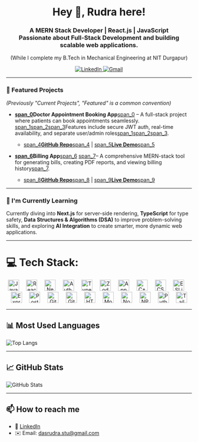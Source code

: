 <h1 align="center">Hey 👋, Rudra here!</h1>

<h3 align="center">A <b>MERN Stack Developer</b> | <b>React.js</b> | <b>JavaScript</b>
<br>
Passionate about <b>Full-Stack Development</b> and building scalable web applications.
</h3>
<p align="center">
  (While I complete my B.Tech in Mechanical Engineering at NIT Durgapur)
</p>

<p align="center">
  <a href="https://www.linkedin.com/in/rudra-das-a9072a258" target="_blank">
    <img src="https://img.shields.io/badge/LinkedIn-0077B5?style=for-the-badge&logo=linkedin&logoColor=white" alt="LinkedIn"/>
  </a>
  <a href="mailto:dasrudra.stu@gmail.com">
    <img src="https://img.shields.io/badge/Gmail-D14836?style=for-the-badge&logo=gmail&logoColor=white" alt="Gmail"/>
  </a>
</p>

---

### 📌 Featured Projects
*(Previously "Current Projects", "Featured" is a common convention)*

- **[span_0](start_span)Doctor Appointment Booking App**[span_0](end_span) – A full-stack project where patients can book appointments seamlessly. [span_1](start_span)[span_2](start_span)[span_3](start_span)Features include secure JWT auth, real-time availability, and separate user/admin roles[span_1](end_span)[span_2](end_span)[span_3](end_span).
  - [span_4](start_span)[**GitHub Repo**](https://github.com/rudradas05/MEDICO-Doctor-Appointment-Booking-App)[span_4](end_span) | [span_5](start_span)[**Live Demo**](https://medico-doctor-appointment-app.vercel.app/)[span_5](end_span)

- **[span_6](start_span)Billing App**[span_6](end_span) [span_7](start_span)– A comprehensive MERN-stack tool for generating bills, creating PDF reports, and viewing billing history[span_7](end_span).
  - [span_8](start_span)[**GitHub Repo**](https://github.com/rudradas05/Billing-App-MERN)[span_8](end_span) | [span_9](start_span)[**Live Demo**](https://billing-app-mern.vercel.app/)[span_9](end_span)

---

### 🌱 I'm Currently Learning

Currently diving into **Next.js** for server-side rendering, **TypeScript** for type safety, **Data Structures & Algorithms (DSA)** to improve problem-solving skills, and exploring **AI Integration** to create smarter, more dynamic web applications.

---

# 💻 Tech Stack:

<div align="center">
  <img src="https://img.shields.io/badge/JavaScript-F7DF1E?logo=javascript&logoColor=black&style=for-the-badge" height="30" alt="JavaScript" />
  <img width="12" />
  <img src="https://img.shields.io/badge/React-61DAFB?logo=react&logoColor=black&style=for-the-badge" height="30" alt="React" />
  <img width="12" />
  <img src="https://img.shields.io/badge/Next.js-000000?logo=nextdotjs&logoColor=white&style=for-the-badge" height="30" alt="Next.js" />
  <img width="12" />
  <img src="https://img.shields.io/badge/Auth.js-0A66C2?logo=auth0&logoColor=white&style=for-the-badge" height="30" alt="Auth.js" />
  <img width="12" />
  <img src="https://img.shields.io/badge/TypeScript-3178C6?logo=typescript&logoColor=white&style=for-the-badge" height="30" alt="TypeScript" />
  <img width="12" />
  <img src="https://img.shields.io/badge/Zod-3E63DD?logo=Zod&logoColor=white&style=for-the-badge" height="30" alt="Zod" />
  <img width="12" />
  <img src="https://img.shields.io/badge/Appwrite-F02E65?logo=appwrite&logoColor=white&style=for-the-badge" height="30" alt="Appwrite" />
  <img width="12" />
  <img src="https://img.shields.io/badge/C++-00599C?logo=c%2B%2B&logoColor=white&style=for-the-badge" height="30" alt="C++" />
  <img width="12" />
  <img src="https://img.shields.io/badge/CSS3-1572B6?logo=css3&logoColor=white&style=for-the-badge" height="30" alt="CSS3" />
  <img width="12" />
  <img src="https://img.shields.io/badge/ESLint-4B32C3?logo=eslint&logoColor=white&style=for-the-badge" height="30" alt="ESLint" />
  <img width="12" />
  <img src="https://img.shields.io/badge/Express-000000?logo=express&logoColor=white&style=for-the-badge" height="30" alt="Express" />
  <img width="12" />
  <img src="https://img.shields.io/badge/PostgreSQL-4169E1?logo=postgresql&logoColor=white&style=for-the-badge" height="30" alt="PostgreSQL" />
  <img width="12" />
  <img src="https://img.shields.io/badge/GitHub-181717?logo=github&logoColor=white&style=for-the-badge" height="30" alt="GitHub" />
  <img width="12" />
  <img src="https://img.shields.io/badge/Git-F05032?logo=git&logoColor=white&style=for-the-badge" height="30" alt="Git" />
  <img width="12" />
  <img src="https://img.shields.io/badge/HTML5-E34F26?logo=html5&logoColor=white&style=for-the-badge" height="30" alt="HTML5" />
  <img width="12" />
  <img src="https://img.shields.io/badge/MongoDB-47A248?logo=mongodb&logoColor=white&style=for-the-badge" height="30" alt="MongoDB" />
  <img width="12" />
  <img src="https://img.shields.io/badge/Node.js-339933?logo=nodedotjs&logoColor=white&style=for-the-badge" height="30" alt="Node.js" />
  <img width="12" />
  <img src="https://img.shields.io/badge/npm-CB3837?logo=npm&logoColor=white&style=for-the-badge" height="30" alt="NPM" />
  <img width="12" />
  <img src="https://img.shields.io/badge/Python-3776AB?logo=python&logoColor=white&style=for-the-badge" height="30" alt="Python" />
  <img width="12" />
  <img src="https://img.shields.io/badge/TailwindCSS-06B6D4?logo=tailwindcss&logoColor=black&style=for-the-badge" height="30" alt="Tailwind CSS" />
</div>

---

## 📊 Most Used Languages
![Top Langs](https://github-readme-stats.vercel.app/api/top-langs/?username=rudradas05&layout=compact&theme=dark)

---

## 📈 GitHub Stats
![GitHub Stats](https://github-readme-stats.vercel.app/api?username=rudradas05&show_icons=true&theme=dark)

---

## 📫 How to reach me
- 🔗 [LinkedIn](https://www.linkedin.com/in/rudra-das-a9072a258)
- ✉️ Email: [dasrudra.stu@gmail.com](mailto:dasrudra.stu@gmail.com)

